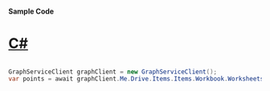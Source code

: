#### Sample Code
# [C#](#tab/Csharp)

```C#

GraphServiceClient graphClient = new GraphServiceClient();
var points = await graphClient.Me.Drive.Items.Items.Workbook.Worksheets.Worksheets.Charts.Charts.Series.Series.Points.Request().GetAsync();

```